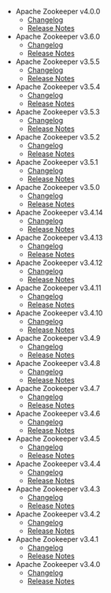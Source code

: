 
<!---
# Licensed to the Apache Software Foundation (ASF) under one
# or more contributor license agreements.  See the NOTICE file
# distributed with this work for additional information
# regarding copyright ownership.  The ASF licenses this file
# to you under the Apache License, Version 2.0 (the
# "License"); you may not use this file except in compliance
# with the License.  You may obtain a copy of the License at
#
#     http://www.apache.org/licenses/LICENSE-2.0
#
# Unless required by applicable law or agreed to in writing, software
# distributed under the License is distributed on an "AS IS" BASIS,
# WITHOUT WARRANTIES OR CONDITIONS OF ANY KIND, either express or implied.
# See the License for the specific language governing permissions and
# limitations under the License.
-->
* Apache Zookeeper v4.0.0
    * [Changelog](4.0.0/CHANGELOG.4.0.0.md)
    * [Release Notes](4.0.0/RELEASENOTES.4.0.0.md)
* Apache Zookeeper v3.6.0
    * [Changelog](3.6.0/CHANGELOG.3.6.0.md)
    * [Release Notes](3.6.0/RELEASENOTES.3.6.0.md)
* Apache Zookeeper v3.5.5
    * [Changelog](3.5.5/CHANGELOG.3.5.5.md)
    * [Release Notes](3.5.5/RELEASENOTES.3.5.5.md)
* Apache Zookeeper v3.5.4
    * [Changelog](3.5.4/CHANGELOG.3.5.4.md)
    * [Release Notes](3.5.4/RELEASENOTES.3.5.4.md)
* Apache Zookeeper v3.5.3
    * [Changelog](3.5.3/CHANGELOG.3.5.3.md)
    * [Release Notes](3.5.3/RELEASENOTES.3.5.3.md)
* Apache Zookeeper v3.5.2
    * [Changelog](3.5.2/CHANGELOG.3.5.2.md)
    * [Release Notes](3.5.2/RELEASENOTES.3.5.2.md)
* Apache Zookeeper v3.5.1
    * [Changelog](3.5.1/CHANGELOG.3.5.1.md)
    * [Release Notes](3.5.1/RELEASENOTES.3.5.1.md)
* Apache Zookeeper v3.5.0
    * [Changelog](3.5.0/CHANGELOG.3.5.0.md)
    * [Release Notes](3.5.0/RELEASENOTES.3.5.0.md)
* Apache Zookeeper v3.4.14
    * [Changelog](3.4.14/CHANGELOG.3.4.14.md)
    * [Release Notes](3.4.14/RELEASENOTES.3.4.14.md)
* Apache Zookeeper v3.4.13
    * [Changelog](3.4.13/CHANGELOG.3.4.13.md)
    * [Release Notes](3.4.13/RELEASENOTES.3.4.13.md)
* Apache Zookeeper v3.4.12
    * [Changelog](3.4.12/CHANGELOG.3.4.12.md)
    * [Release Notes](3.4.12/RELEASENOTES.3.4.12.md)
* Apache Zookeeper v3.4.11
    * [Changelog](3.4.11/CHANGELOG.3.4.11.md)
    * [Release Notes](3.4.11/RELEASENOTES.3.4.11.md)
* Apache Zookeeper v3.4.10
    * [Changelog](3.4.10/CHANGELOG.3.4.10.md)
    * [Release Notes](3.4.10/RELEASENOTES.3.4.10.md)
* Apache Zookeeper v3.4.9
    * [Changelog](3.4.9/CHANGELOG.3.4.9.md)
    * [Release Notes](3.4.9/RELEASENOTES.3.4.9.md)
* Apache Zookeeper v3.4.8
    * [Changelog](3.4.8/CHANGELOG.3.4.8.md)
    * [Release Notes](3.4.8/RELEASENOTES.3.4.8.md)
* Apache Zookeeper v3.4.7
    * [Changelog](3.4.7/CHANGELOG.3.4.7.md)
    * [Release Notes](3.4.7/RELEASENOTES.3.4.7.md)
* Apache Zookeeper v3.4.6
    * [Changelog](3.4.6/CHANGELOG.3.4.6.md)
    * [Release Notes](3.4.6/RELEASENOTES.3.4.6.md)
* Apache Zookeeper v3.4.5
    * [Changelog](3.4.5/CHANGELOG.3.4.5.md)
    * [Release Notes](3.4.5/RELEASENOTES.3.4.5.md)
* Apache Zookeeper v3.4.4
    * [Changelog](3.4.4/CHANGELOG.3.4.4.md)
    * [Release Notes](3.4.4/RELEASENOTES.3.4.4.md)
* Apache Zookeeper v3.4.3
    * [Changelog](3.4.3/CHANGELOG.3.4.3.md)
    * [Release Notes](3.4.3/RELEASENOTES.3.4.3.md)
* Apache Zookeeper v3.4.2
    * [Changelog](3.4.2/CHANGELOG.3.4.2.md)
    * [Release Notes](3.4.2/RELEASENOTES.3.4.2.md)
* Apache Zookeeper v3.4.1
    * [Changelog](3.4.1/CHANGELOG.3.4.1.md)
    * [Release Notes](3.4.1/RELEASENOTES.3.4.1.md)
* Apache Zookeeper v3.4.0
    * [Changelog](3.4.0/CHANGELOG.3.4.0.md)
    * [Release Notes](3.4.0/RELEASENOTES.3.4.0.md)
